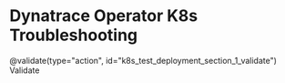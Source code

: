 # Dynatrace Operator K8s Troubleshooting

@validate(type="action", id="k8s_test_deployment_section_1_validate")
Validate
